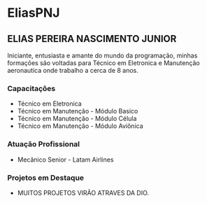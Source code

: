# EliasPNJ

## ELIAS PEREIRA NASCIMENTO JUNIOR

Iniciante, entusiasta e amante do mundo da programação, minhas formações são voltadas para Técnico em Eletronica e Manutenção aeronautica onde trabalho a cerca de 8 anos.

### Capacitações 
* Técnico em Eletronica
* Técnico em Manutenção - Módulo Basico
* Técnico em Manutenção - Módulo Célula
* Técnico em Manutenção - Módulo Aviônica

### Atuação Profissional
* Mecânico Senior - Latam Airlines

### Projetos em Destaque
* MUITOS PROJETOS VIRÃO ATRAVES DA DIO.

